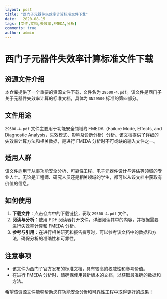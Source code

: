 ```yaml
---
layout: post
title: "西门子元器件失效率计算标准文件下载"
date:   2020-08-15
tags: [文件,文档,失效率,FMEDA,分析]
comments: true
author: admin
---
```

# 西门子元器件失效率计算标准文件下载

## 资源文件介绍

本仓库提供了一个重要的资源文件下载，文件名为 `29500-4.pdf`。该文件是西门子关于元器件失效率计算的标准文档，具体为 `SN29500` 标准的第四部分。

## 文件用途

`29500-4.pdf` 文件主要用于功能安全领域的 FMEDA（Failure Mode, Effects, and Diagnostic Analysis，失效模式、影响及诊断分析）分析。该文档提供了详细的失效率计算方法和相关数据，是进行 FMEDA 分析时不可或缺的输入文件之一。

## 适用人群

该文件适用于从事功能安全分析、可靠性工程、电子元器件设计与评估等领域的专业人士。无论是工程师、研究人员还是相关领域的学生，都可以从该文档中获取有价值的信息。

## 如何使用

1. **下载文件**：点击仓库中的下载链接，获取 `29500-4.pdf` 文件。
2. **阅读与分析**：使用 PDF 阅读器打开文件，详细阅读其中的内容，并根据需要进行失效率计算和 FMEDA 分析。
3. **参考与引用**：在进行相关研究和报告撰写时，可以参考该文档中的数据和方法，确保分析的准确性和可靠性。

## 注意事项

- 该文件为西门子官方发布的标准文档，具有较高的权威性和参考价值。
- 在进行 FMEDA 分析时，请确保使用最新版本的文档，以获取最准确的数据和方法。

希望该资源文件能够帮助您在功能安全分析和可靠性工程中取得更好的成果！